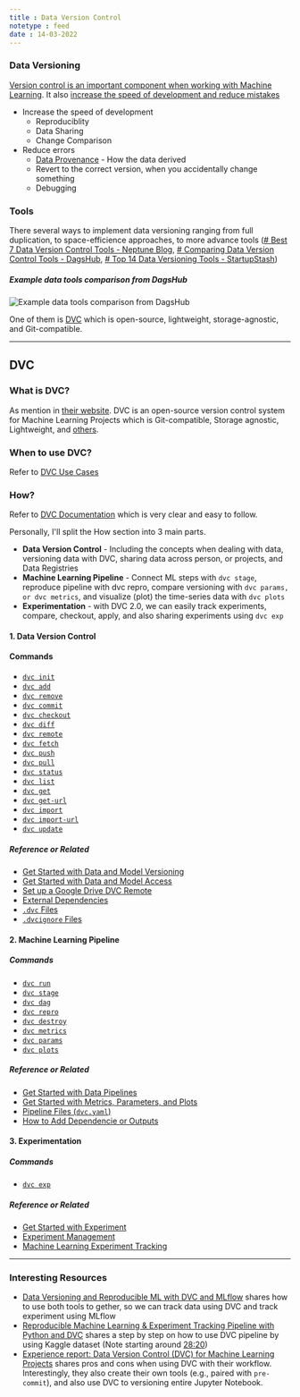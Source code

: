 ```yaml
---
title : Data Version Control
notetype : feed
date : 14-03-2022
---
```


### Data Versioning

[Version control is an important component when working with Machine Learning](https://censius.ai/blogs/version-control-importance). It also [increase the speed of development and reduce mistakes](https://lakefs.io/data-versioning/)

- Increase the speed of development
	- Reproduciblity
	- Data Sharing
	- Change Comparison
- Reduce errors
	- [Data Provenance](https://ardc.edu.au/resources/working-with-data/data-provenance/) - How the data derived
	- Revert to the correct version, when you accidentally change something
	- Debugging

### Tools

There several ways to implement data versioning ranging from full duplication, to space-efficience approaches, to more advance tools ([# Best 7 Data Version Control Tools - Neptune Blog](https://neptune.ai/blog/best-data-version-control-tools), [# Comparing Data Version Control Tools - DagsHub](https://dagshub.com/blog/data-version-control-tools/), [# Top 14 Data Versioning Tools - StartupStash](https://startupstash.com/data-versioning-tools/))

##### Example data tools comparison from DagsHub

![Example data tools comparison from DagsHub](https://dagshub.com/blog/content/images/size/w1000/2020/11/Screen-Shot-2020-11-01-at-20.03.51.png)

One of them is [DVC](https://dvc.org/) which is open-source, lightweight, storage-agnostic, and Git-compatible.


---

## DVC

### What is DVC?
As mention in [their website](https://dvc.org/). DVC is an open-source version control system for Machine Learning Projects which is Git-compatible, Storage agnostic, Lightweight, and [others](https://dvc.org/features).

### When to use DVC?

Refer to [DVC Use Cases](https://dvc.org/doc/use-cases)


### How?

Refer to [DVC Documentation](https://dvc.org/doc/start) which is very clear and easy to follow.

Personally, I'll split the How section into 3 main parts.

- **Data Version Control** - Including the concepts when dealing with data, versioning data with DVC, sharing data across person, or projects, and Data Registries
- **Machine Learning Pipeline** - Connect ML steps with `dvc stage`, reproduce pipeline with dvc repro, compare versioning with `dvc params, or dvc metrics`, and visualize (plot) the time-series data with `dvc plots`
- **Experimentation** - with DVC 2.0, we can easily track experiments, compare, checkout, apply, and also sharing experiments using `dvc exp`

#### 1. Data Version Control

#### Commands
- [`dvc init`](https://dvc.org/doc/command-reference/init)
- [`dvc add`](https://dvc.org/doc/command-reference/add) 
- [`dvc remove`](https://dvc.org/doc/command-reference/remove)
- [`dvc commit`](https://dvc.org/doc/command-reference/commit)
- [`dvc checkout`](https://dvc.org/doc/command-reference/checkout)
- [`dvc diff`](https://dvc.org/doc/command-reference/diff)
- [`dvc remote`](https://dvc.org/doc/command-reference/remote)
- [`dvc fetch`](https://dvc.org/doc/command-reference/fetch)
- [`dvc push`](https://dvc.org/doc/command-reference/push)
- [`dvc pull`](https://dvc.org/doc/command-reference/pull)
- [`dvc status`](https://dvc.org/doc/command-reference/status)
- [`dvc list`](https://dvc.org/doc/command-reference/list)
- [`dvc get`](https://dvc.org/doc/command-reference/get)
- [`dvc get-url`](https://dvc.org/doc/command-reference/get-url)
- [`dvc import`](https://dvc.org/doc/command-reference/import)
- [`dvc import-url`](https://dvc.org/doc/command-reference/import-url)
- [`dvc update`](https://dvc.org/doc/command-reference/update)


##### Reference or Related
- [Get Started with Data and Model Versioning](https://dvc.org/doc/start/data-and-model-versioning)
- [Get Started with Data and Model Access](https://dvc.org/doc/start/data-and-model-access)
- [Set up a Google Drive DVC Remote](https://dvc.org/doc/user-guide/setup-google-drive-remote)
- [External Dependencies](https://dvc.org/doc/user-guide/external-dependencies)
- [`.dvc` Files](https://dvc.org/doc/user-guide/project-structure/dvc-files)
- [`.dvcignore` Files](https://dvc.org/doc/user-guide/project-structure/dvcignore-files)


#### 2. Machine Learning Pipeline

##### Commands
- [`dvc run`](https://dvc.org/doc/command-reference/run)
- [`dvc stage`](https://dvc.org/doc/command-reference/stage)
- [`dvc dag`](https://dvc.org/doc/command-reference/dag)
- [`dvc repro`](https://dvc.org/doc/command-reference/repro)
- [`dvc destroy`](https://dvc.org/doc/command-reference/destroy)
- [`dvc metrics`](https://dvc.org/doc/command-reference/metrics)
- [`dvc params`](https://dvc.org/doc/command-reference/params)
- [`dvc plots`](https://dvc.org/doc/command-reference/plots)



##### Reference or Related

- [Get Started with Data Pipelines](https://dvc.org/doc/start/data-pipelines)
- [Get Started with Metrics, Parameters, and Plots](https://dvc.org/doc/start/metrics-parameters-plots)
- [Pipeline Files (`dvc.yaml`)](https://dvc.org/doc/user-guide/project-structure/pipelines-files)
- [How to Add Dependencie or Outputs](https://dvc.org/doc/user-guide/how-to/add-deps-or-outs-to-a-stage)


#### 3. Experimentation

##### Commands
- [`dvc exp`](https://dvc.org/doc/command-reference/exp)

##### Reference or Related

- [Get Started with Experiment](https://dvc.org/doc/start/experiments)
- [Experiment Management](https://dvc.org/doc/user-guide/experiment-management)
- [Machine Learning Experiment Tracking](https://dvc.org/doc/use-cases/experiment-tracking)


---

### Interesting Resources
- [Data Versioning and Reproducible ML with DVC and MLflow](https://www.youtube.com/watch?v=W2DvpCYw22o&ab_channel=Databricks) shares how to use both tools to gether, so we can track data using DVC and track experiment using MLflow
- [Reproducible Machine Learning & Experiment Tracking Pipeline with Python and DVC](https://www.youtube.com/watch?v=6_kK6wRtzhk&ab_channel=VenelinValkov) shares a step by step on how to use DVC pipeline by using Kaggle dataset (Note starting around [28:20](https://youtu.be/6_kK6wRtzhk?t=1700))
- [Experience report: Data Version Control (DVC) for Machine Learning Projects](https://medium.com/gocardless-tech/experience-report-data-version-control-dvc-for-machine-learning-projects-29c09b195e) shares pros and cons when using DVC with their workflow. Interestingly, they also create their own tools (e.g.,  paired with `pre-commit`), and also use DVC to versioning entire Jupyter Notebook.